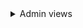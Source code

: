 <details>
<summary> Admin views</summary>

### Users list
![User list](https://awo.jpruezkiez.com/sc7zDq.png)

### Specific user profile

![User Profile via admin view](https://awo.jpruezkiez.com/618dNU.png)
**Note: user personal profile resembles the image above**

 ### Admin orders view

![Orders View](https://awo.jpruezkiez.com/qOKhzn.png)

</details>